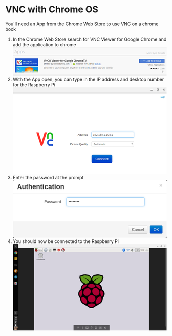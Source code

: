 # VNC with Chrome OS
You'll need an App from the Chrome Web Store to use VNC on a chrome book
1. In the Chrome Web Store search for VNC Viewer for Google Chrome and add the application to chrome
![](images/vnc-chrome1.png)
2. With the App open, you can type in the IP address and desktop number for the Raspberry Pi
![](images/vnc-chrome3.png)
3. Enter the password at the prompt
![](images/vnc-chrome4.png)
4. You should now be connected to the Raspberry Pi
![](images/vnc-chrome5.png)
